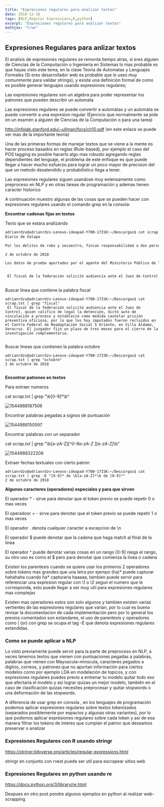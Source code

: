 ```yaml
---
title: "Expresiones regulares para analizar textos"
date: 2018-12-16
tags: [NLP,Regular Expressions,R,python]
excerpt: "Expresiones regulares para analizar textos"
mathjax: "true"
---
```


## Expresiones Regulares para anlizar textos

El analisis de expresiones regulares se remonta tiempo atras, si eres alguien de Ciencias de la Computación o Ingeniería en Sistemas lo mas probable es que hayas visto este tema, en la clase Teoria de Automatas y Lenguajes Formales (Si eres desarrollador web es probable que lo uses muy comunmente para validar strings), y existe una definición formal de como es posible generar lenguajes usando expresiones regulares;

Las expresiones regulares son un algebra para poder representar los patrones que pueden describir un automata

Las expresiones regulares se puede convertir a automatas y un automata se puede convertir a una expresion regular (Ejercicio que normalmente se pide en un examén a alguien de Ciencias de la Computación o para una tarea)

http://infolab.stanford.edu/~ullman/focs/ch10.pdf   (en este enlace se puede ver mas de la importante teoría)

Una de las primeras formas de manejar textos que se viene a la mente es hacer proceso basados en reglas (Rule-based), por ejemplo el caso del POS tagging es posible hacerlo algo mas robusto agregando reglas dependientes del lenguaje, el problema de este enfoque es que puede llegar a hacer mucho esfuerzo para lograr un poco mayor de precision del que un metodo desatendido y probabilistico llega a tener.

Las expresiones regulares siguen usandose muy extensamente como preproceso en NLP  y en otras tareas de programación y ademas tienen caracter historico

A continuación muestro algunas de las cosas que se pueden hacer con expresiones regulares usando el comando grep en la consola:

**Encontrar cadenas  fijas en textos**

Texto que se estara analizando

```bash
adrianrdzv@adrianrdzv-Lenovo-ideapad-Y700-17ISK:~/Descargas$ cat scrap.txt 
Diario de Xalapa

Por los delitos de robo y secuestro, fincan responsabilidad a dos personas

2 de octubre de 2018

Los datos de prueba aportados por el agente del Ministerio Público de la Procuraduría General de la República (PGR) permitieron obtener auto de vinculación a proceso en contra de dos personas, por su probable responsabilidad en los delitos de robo a transporte público federal y secuestro, en la modalidad de secuestro exprés. La delegación de la PGR en Veracruz informó que policías federales atendieron la denuncia de un particular e implementaron un operativo en la carretera 150D Puebla–Córdoba, en el municipio de Córdoba, donde aseguraron un tracto-camión acoplado a un semirremolque, que transportaba 3 mil 363 cajas con cosméticos, mismo que contaba con reporte de robo, detuvieron a dos personas. 


 El fiscal de la federación solicitó audiencia ante el Juez de Control, quien calificó de legal la detención, dictó auto de vinculación a proceso y estableció como medida cautelar prisión preventiva oficiosa, por lo que los hoy imputados fueron recluidos en el Centro Federal de Readaptación Social 5 Oriente, en Villa Aldama, Veracruz. El juzgador fijó un plazo de tres meses para el cierre de la investigación complementaria.
 


```

Buscar linea que contiene la palabra fiscal

```
adrianrdzv@adrianrdzv-Lenovo-ideapad-Y700-17ISK:~/Descargas$ cat scrap.txt | grep "fiscal"
 El fiscal de la federación solicitó audiencia ante el Juez de Control, quien calificó de legal la detención, dictó auto de vinculación a proceso y estableció como medida cautelar prisión preventiva oficiosa, por lo que los hoy imputados fueron recluidos en el Centro Federal de Readaptación Social 5 Oriente, en Villa Aldama, Veracruz. El juzgador fijó un plazo de tres meses para el cierre de la investigación complementaria.


```

Buscar lineas que contienen la palabra octubre

```
adrianrdzv@adrianrdzv-Lenovo-ideapad-Y700-17ISK:~/Descargas$ cat scrap.txt | grep "octubre"
2 de octubre de 2018


```

**Encontrar patrones en textos**

Para extraer numeros

cat scrap.txt | grep "\b[0-9]*\b"

![1544988187506](https://i.imgur.com/eMlsFeY.png)

Encontrar palabras pegadas a  signos de puntuación

![1544988150597](https://i.imgur.com/HbHK2pX.png)

Encontrar palabras con un separador

cat scrap.txt | grep "\b[a-zA-Z]*[^0-9a-zA-Z ][a-zA-Z]*\b"

![1544988322206](https://i.imgur.com/ZmfKjT0.png)

Extraer fechas textuales con cierto patrón

```
adrianrdzv@adrianrdzv-Lenovo-ideapad-Y700-17ISK:~/Descargas$ cat scrap.txt | grep -E "[0-9]* de \b[a-zA-Z]*\b de [0-9]*"
2 de octubre de 2018
```

**Algunos caracteres (operadores) especiales y para que sirven**

El operador * - sirve para denotar que el token previo se puede repetir 0 o mas veces

El operadoor + - sirve para denotar que el token previo se puede repetir 1 o mas veces

El operador . denota cualquier caracter a excepcion de \n

El operador $ puede denotar que la cadena que haga match al final de la linea

El operador ^ puede denotar varias cosas en un rango [0-9] niega el rango, su otro uso es como el $ pero para denotar que comienza la linea o cadena

Existen los parentesis cuando  se quiere usar los primeros 2 operadores sobre tokens mas grandes que una letra por ejempo (ha)* puede capturar hahahaha cuando ha* capturaria haaaaa, tambien puede servir para referenciar una expresion regular con \1 o \2 segun el numero que le corresponda, esto puede llegar a ser muy util para expresiones regulares mas complejas

Existen mas operadores estos son solo algunos y tambien existen varias vertientes de las expresiones regulares que varian, por lo cual es bueno revisar la documentacion de cada implementación pero por lo general los previos comentados son estandares, el uso de parentesis y operadores como | (or) con grep se ocupa el tag -E que denota expresiones regulares extendidas.

### Como se puede aplicar a NLP

Lo visto previamente puede servir para la parte de preproceso en NLP, a veces tenemos textos que vienen con puntuaciones pegadas a palabras, palabras que vienen con Mayuscula-minscula, caracteres pegados a digitos, correos,  y patrones que no aportan información para ciertos modelos como por ejemplo LDA en modelación de topicos, y con expresiones regulares puedes previo a entrenar tu modelo quitar todo eso que afectaria el modelo y asi lograr quizas un mejor modelo, también en el caso de clasificación quizas necesites preprocesar y quitar  stopwords o una deformación de las stopwords.

A diferencia de usar grep en consola , en los lenguajes de programación podemos aplicar expresiones regulares sobre textos tokenizados (separados posiblemente por espacios y algunas otras variantes), por lo que podemos aplicar expresiones regulares sobre cada token y asi de esa manera filtrar los tokens de interes que cumplan el patron que deseamos preservar o analizar

### Expresiones Regulares con R usando **stringr**

https://stringr.tidyverse.org/articles/regular-expressions.html

stringr en conjunto con rvest puede ser util para escrapear sitios web

### Expresiones Regulares en python usando **re**

https://docs.python.org/3/library/re.html

Despues en otro post pondre algunos ejemplos en python al realizar web-scrapping